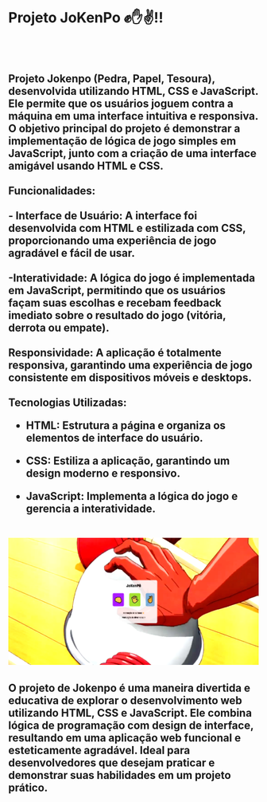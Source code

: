 <h1>Projeto JoKenPo ✊✋✌!!</h1>
<br>
<br>
<h2>
  Projeto Jokenpo (Pedra, Papel, Tesoura), desenvolvida utilizando HTML, CSS e JavaScript. Ele permite que os usuários joguem contra a máquina em uma interface intuitiva e responsiva. O objetivo principal do projeto é demonstrar a implementação de lógica de jogo simples em JavaScript, junto com a criação de uma interface amigável usando HTML e CSS.
<br>
<br>
 Funcionalidades:
  <br>
  <br>
- Interface de Usuário: A interface foi desenvolvida com HTML e estilizada com CSS, proporcionando uma experiência de jogo agradável e fácil de usar.
<br>
<br>
-Interatividade: A lógica do jogo é implementada em JavaScript, permitindo que os usuários façam suas escolhas e recebam feedback imediato sobre o resultado do jogo (vitória, derrota ou empate).
<br>
<br>
Responsividade: A aplicação é totalmente responsiva, garantindo uma experiência de jogo consistente em dispositivos móveis e desktops.
<br>
  <br>
 Tecnologias Utilizadas:

- HTML: Estrutura a página e organiza os elementos de interface do usuário.

- CSS: Estiliza a aplicação, garantindo um design moderno e responsivo.

- JavaScript: Implementa a lógica do jogo e gerencia a interatividade.
  <br>
  <br>

 <img src="https://github.com/Sykezin000/Projeto-JoKenPo/blob/main/asset/Captura%20de%20tela%202024-06-27%20214546.png?raw=true">
 
 
 
 
 
 
 
 
 
 
 
 
 
 
 <h2> O projeto de Jokenpo é uma maneira divertida e educativa de explorar o desenvolvimento web utilizando HTML, CSS e JavaScript. Ele combina lógica de programação com design de interface, resultando em uma aplicação web funcional e esteticamente agradável. Ideal para desenvolvedores que desejam praticar e demonstrar suas habilidades em um projeto prático.
  </h2>
